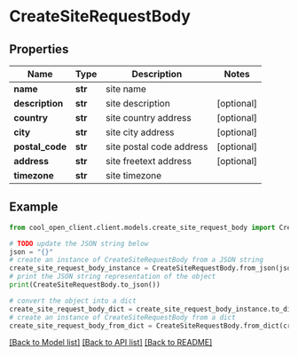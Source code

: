 # CreateSiteRequestBody


## Properties

Name | Type | Description | Notes
------------ | ------------- | ------------- | -------------
**name** | **str** | site name | 
**description** | **str** | site description | [optional] 
**country** | **str** | site country address | [optional] 
**city** | **str** | site city address | [optional] 
**postal_code** | **str** | site postal code address | [optional] 
**address** | **str** | site freetext address | [optional] 
**timezone** | **str** | site timezone | 

## Example

```python
from cool_open_client.client.models.create_site_request_body import CreateSiteRequestBody

# TODO update the JSON string below
json = "{}"
# create an instance of CreateSiteRequestBody from a JSON string
create_site_request_body_instance = CreateSiteRequestBody.from_json(json)
# print the JSON string representation of the object
print(CreateSiteRequestBody.to_json())

# convert the object into a dict
create_site_request_body_dict = create_site_request_body_instance.to_dict()
# create an instance of CreateSiteRequestBody from a dict
create_site_request_body_from_dict = CreateSiteRequestBody.from_dict(create_site_request_body_dict)
```
[[Back to Model list]](../README.md#documentation-for-models) [[Back to API list]](../README.md#documentation-for-api-endpoints) [[Back to README]](../README.md)


